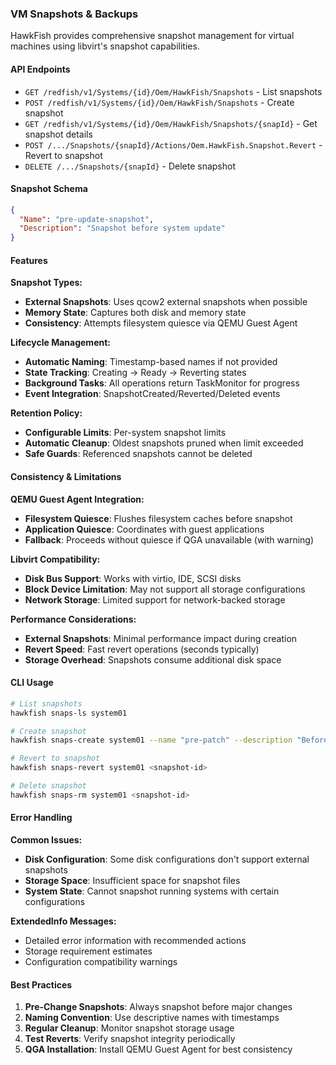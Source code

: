 ### VM Snapshots & Backups

HawkFish provides comprehensive snapshot management for virtual machines using libvirt's snapshot capabilities.

#### API Endpoints

- `GET /redfish/v1/Systems/{id}/Oem/HawkFish/Snapshots` - List snapshots
- `POST /redfish/v1/Systems/{id}/Oem/HawkFish/Snapshots` - Create snapshot
- `GET /redfish/v1/Systems/{id}/Oem/HawkFish/Snapshots/{snapId}` - Get snapshot details
- `POST /.../Snapshots/{snapId}/Actions/Oem.HawkFish.Snapshot.Revert` - Revert to snapshot
- `DELETE /.../Snapshots/{snapId}` - Delete snapshot

#### Snapshot Schema

```json
{
  "Name": "pre-update-snapshot",
  "Description": "Snapshot before system update"
}
```

#### Features

**Snapshot Types:**
- **External Snapshots**: Uses qcow2 external snapshots when possible
- **Memory State**: Captures both disk and memory state
- **Consistency**: Attempts filesystem quiesce via QEMU Guest Agent

**Lifecycle Management:**
- **Automatic Naming**: Timestamp-based names if not provided
- **State Tracking**: Creating → Ready → Reverting states
- **Background Tasks**: All operations return TaskMonitor for progress
- **Event Integration**: SnapshotCreated/Reverted/Deleted events

**Retention Policy:**
- **Configurable Limits**: Per-system snapshot limits
- **Automatic Cleanup**: Oldest snapshots pruned when limit exceeded
- **Safe Guards**: Referenced snapshots cannot be deleted

#### Consistency & Limitations

**QEMU Guest Agent Integration:**
- **Filesystem Quiesce**: Flushes filesystem caches before snapshot
- **Application Quiesce**: Coordinates with guest applications
- **Fallback**: Proceeds without quiesce if QGA unavailable (with warning)

**Libvirt Compatibility:**
- **Disk Bus Support**: Works with virtio, IDE, SCSI disks
- **Block Device Limitation**: May not support all storage configurations
- **Network Storage**: Limited support for network-backed storage

**Performance Considerations:**
- **External Snapshots**: Minimal performance impact during creation
- **Revert Speed**: Fast revert operations (seconds typically)
- **Storage Overhead**: Snapshots consume additional disk space

#### CLI Usage

```bash
# List snapshots
hawkfish snaps-ls system01

# Create snapshot
hawkfish snaps-create system01 --name "pre-patch" --description "Before security patches"

# Revert to snapshot
hawkfish snaps-revert system01 <snapshot-id>

# Delete snapshot
hawkfish snaps-rm system01 <snapshot-id>
```

#### Error Handling

**Common Issues:**
- **Disk Configuration**: Some disk configurations don't support external snapshots
- **Storage Space**: Insufficient space for snapshot files
- **System State**: Cannot snapshot running systems with certain configurations

**ExtendedInfo Messages:**
- Detailed error information with recommended actions
- Storage requirement estimates
- Configuration compatibility warnings

#### Best Practices

1. **Pre-Change Snapshots**: Always snapshot before major changes
2. **Naming Convention**: Use descriptive names with timestamps
3. **Regular Cleanup**: Monitor snapshot storage usage
4. **Test Reverts**: Verify snapshot integrity periodically
5. **QGA Installation**: Install QEMU Guest Agent for best consistency
